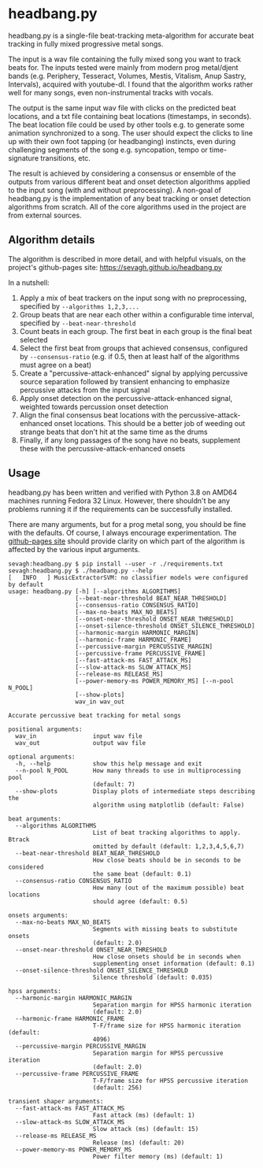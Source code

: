 # headbang.py

headbang.py is a single-file beat-tracking meta-algorithm for accurate beat tracking in fully mixed progressive metal songs.

The input is a wav file containing the fully mixed song you want to track beats for. The inputs tested were mainly from modern prog metal/djent bands (e.g. Periphery, Tesseract, Volumes, Mestis, Vitalism, Anup Sastry, Intervals), acquired with youtube-dl. I found that the algorithm works rather well for many songs, even non-instrumental tracks with vocals.

The output is the same input wav file with clicks on the predicted beat locations, and a txt file containing beat locations (timestamps, in seconds). The beat location file could be used by other tools e.g. to generate some animation synchronized to a song. The user should expect the clicks to line up with their own foot tapping (or headbanging) instincts, even during challenging segments of the song e.g. syncopation, tempo or time-signature transitions, etc.

The result is achieved by considering a consensus or ensemble of the outputs from various different beat and onset detection algorithms applied to the input song (with and without preprocessing). A non-goal of headbang.py is the implementation of any beat tracking or onset detection algorithms from scratch. All of the core algorithms used in the project are from external sources.

## Algorithm details

The algorithm is described in more detail, and with helpful visuals, on the project's github-pages site: https://sevagh.github.io/headbang.py

In a nutshell:
1. Apply a mix of beat trackers on the input song with no preprocessing, specified by `--algorithms 1,2,3,...`
2. Group beats that are near each other within a configurable time interval, specified by `--beat-near-threshold`
3. Count beats in each group. The first beat in each group is the final beat selected
4. Select the first beat from groups that achieved consensus, configured by `--consensus-ratio` (e.g. if 0.5, then at least half of the algorithms must agree on a beat)
5. Create a "percussive-attack-enhanced" signal by applying percussive source separation followed by transient enhancing to emphasize percussive attacks from the input signal
6. Apply onset detection on the percussive-attack-enhanced signal, weighted towards percussion onset detection
7. Align the final consensus beat locations with the percussive-attack-enhanced onset locations. This should be a better job of weeding out strange beats that don't hit at the same time as the drums
8. Finally, if any long passages of the song have no beats, supplement these with the percussive-attack-enhanced onsets

## Usage

headbang.py has been written and verified with Python 3.8 on AMD64 machines running Fedora 32 Linux. However, there shouldn't be any problems running it if the requirements can be successfully installed.

There are many arguments, but for a prog metal song, you should be fine with the defaults. Of course, I always encourage experimentation. The [github-pages site](https://sevagh.github.io/headbang.py) should provide clarity on which part of the algorithm is affected by the various input arguments.

```
sevagh:headbang.py $ pip install --user -r ./requirements.txt
sevagh:headbang.py $ ./headbang.py --help
[   INFO   ] MusicExtractorSVM: no classifier models were configured by default
usage: headbang.py [-h] [--algorithms ALGORITHMS]
                   [--beat-near-threshold BEAT_NEAR_THRESHOLD]
                   [--consensus-ratio CONSENSUS_RATIO]
                   [--max-no-beats MAX_NO_BEATS]
                   [--onset-near-threshold ONSET_NEAR_THRESHOLD]
                   [--onset-silence-threshold ONSET_SILENCE_THRESHOLD]
                   [--harmonic-margin HARMONIC_MARGIN]
                   [--harmonic-frame HARMONIC_FRAME]
                   [--percussive-margin PERCUSSIVE_MARGIN]
                   [--percussive-frame PERCUSSIVE_FRAME]
                   [--fast-attack-ms FAST_ATTACK_MS]
                   [--slow-attack-ms SLOW_ATTACK_MS]
                   [--release-ms RELEASE_MS]
                   [--power-memory-ms POWER_MEMORY_MS] [--n-pool N_POOL]
                   [--show-plots]
                   wav_in wav_out

Accurate percussive beat tracking for metal songs

positional arguments:
  wav_in                input wav file
  wav_out               output wav file

optional arguments:
  -h, --help            show this help message and exit
  --n-pool N_POOL       How many threads to use in multiprocessing pool
                        (default: 7)
  --show-plots          Display plots of intermediate steps describing the
                        algorithm using matplotlib (default: False)

beat arguments:
  --algorithms ALGORITHMS
                        List of beat tracking algorithms to apply. Btrack
                        omitted by default (default: 1,2,3,4,5,6,7)
  --beat-near-threshold BEAT_NEAR_THRESHOLD
                        How close beats should be in seconds to be considered
                        the same beat (default: 0.1)
  --consensus-ratio CONSENSUS_RATIO
                        How many (out of the maximum possible) beat locations
                        should agree (default: 0.5)

onsets arguments:
  --max-no-beats MAX_NO_BEATS
                        Segments with missing beats to substitute onsets
                        (default: 2.0)
  --onset-near-threshold ONSET_NEAR_THRESHOLD
                        How close onsets should be in seconds when
                        supplementing onset information (default: 0.1)
  --onset-silence-threshold ONSET_SILENCE_THRESHOLD
                        Silence threshold (default: 0.035)

hpss arguments:
  --harmonic-margin HARMONIC_MARGIN
                        Separation margin for HPSS harmonic iteration
                        (default: 2.0)
  --harmonic-frame HARMONIC_FRAME
                        T-F/frame size for HPSS harmonic iteration (default:
                        4096)
  --percussive-margin PERCUSSIVE_MARGIN
                        Separation margin for HPSS percussive iteration
                        (default: 2.0)
  --percussive-frame PERCUSSIVE_FRAME
                        T-F/frame size for HPSS percussive iteration
                        (default: 256)

transient shaper arguments:
  --fast-attack-ms FAST_ATTACK_MS
                        Fast attack (ms) (default: 1)
  --slow-attack-ms SLOW_ATTACK_MS
                        Slow attack (ms) (default: 15)
  --release-ms RELEASE_MS
                        Release (ms) (default: 20)
  --power-memory-ms POWER_MEMORY_MS
                        Power filter memory (ms) (default: 1)
```
